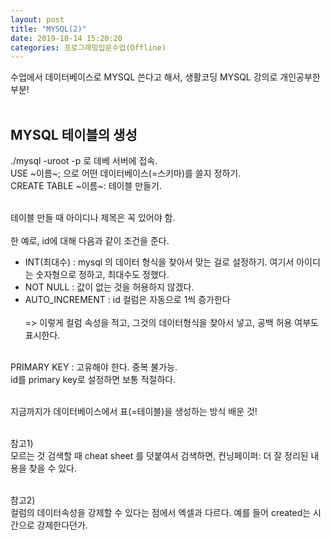 ```yaml
---
layout: post
title: "MYSQL(2)"
date: 2019-10-14 15:20:20
categories: 프로그래밍입문수업(Offline)
---
```

수업에서 데이터베이스로 MYSQL 쓴다고 해서, 생활코딩 MYSQL 강의로 개인공부한 부분!<br><br>

## MYSQL 테이블의 생성<br>

./mysql -uroot -p 로 데베 서버에 접속.<br>
USE ~이름~; 으로 어떤 데이터베이스(=스키마)를 쓸지 정하기.<br>
CREATE TABLE ~이름~: 테이블 만들기.<br><br>

테이블 만들 때 아이디나 제목은 꼭 있어야 함.<br><br>
한 예로, id에 대해 다음과 같이 조건을 준다.<br>
* INT(최대수) : mysql 의 데이터 형식을 찾아서 맞는 걸로 설정하기. 여기서 아이디는 숫자형으로 정하고, 최대수도 정했다.<br>
* NOT NULL : 값이 없는 것을 허용하지 않겠다.<br>
* AUTO_INCREMENT : id 컬럼은 자동으로 1씩 증가한다<br><br>
=> 이렇게 컬럼 속성을 적고, 그것의 데이터형식을 찾아서 넣고, 공백 허용 여부도 표시한다.<br><br>

PRIMARY KEY : 고유해야 한다. 중복 불가능.<br>
id를 primary key로 설정하면 보통 적절하다.<br><br>

지금까지가 데이터베이스에서 표(=테이블)을 생성하는 방식 배운 것!<br><br>

참고1)<br>
모르는 것 검색할 때 cheat sheet 를 덧붙여서 검색하면, 컨닝페이퍼: 더 잘 정리된 내용을 찾을 수 있다.<br><br>

참고2)<br>
컬럼의 데이터속성을 강제할 수 있다는 점에서 엑셀과 다르다. 예를 들어 created는 시간으로 강제한다던가.<br>
